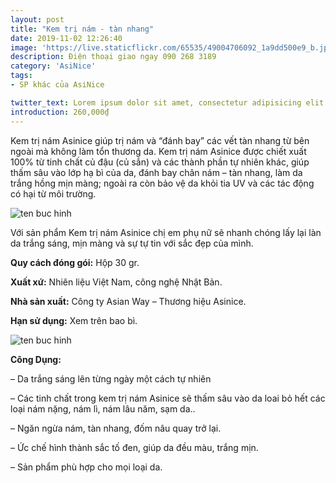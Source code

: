 ```yaml
---
layout: post
title: "Kem trị nám - tàn nhang"
date: 2019-11-02 12:26:40
image: 'https://live.staticflickr.com/65535/49004706092_1a9dd500e9_b.jpg'
description: Điện thoại giao ngay 090 268 3189
category: 'AsiNice'
tags:
- SP khác của AsiNice

twitter_text: Lorem ipsum dolor sit amet, consectetur adipisicing elit.
introduction: 260,000₫
---
```


Kem trị nám Asinice giúp trị nám và “đánh bay” các vết tàn nhang từ bên ngoài mà không làm tổn thương da. Kem trị nám Asinice được chiết xuất 100% từ tinh chất củ đậu (củ sắn) và các thành phần tự nhiên khác, giúp thấm sâu vào lớp hạ bì của da, đánh bay chân nám – tàn nhang, làm da trắng hồng mịn màng; ngoài ra còn bảo vệ da khỏi tia UV và các tác động có hại từ môi trường.

![ten buc hinh](https://scontent.fsgn2-2.fna.fbcdn.net/v/t1.0-9/64703600_1338169406337161_8319446429395320832_n.jpg?_nc_cat=100&_nc_oc=AQlHwy6F5_zbmC-v-MzKnRYjxutMV5axhIIGi9CjhO8Hz7OcpoakMPv7qjibmK8ZjwA&_nc_ht=scontent.fsgn2-2.fna&oh=5884f6e9ec3ac341eab46f1dc3f4d76f&oe=5DEBB4DC "ten buc hinh")

Với sản phẩm Kem trị nám Asinice chị em phụ nữ sẽ nhanh chóng lấy lại làn da trắng sáng, mịn màng và sự tự tin với sắc đẹp của mình.

**Quy cách đóng gói:** Hộp 30 gr.

**Xuất xứ:** Nhiên liệu Việt Nam, công nghệ Nhật Bản.

**Nhà sản xuất:** Công ty Asian Way – Thương hiệu Asinice. 

**Hạn sử dụng:** Xem trên bao bì.

![ten buc hinh](https://scontent.fsgn2-1.fna.fbcdn.net/v/t1.0-9/67376609_1338169456337156_1669005307470151680_n.jpg?_nc_cat=105&_nc_oc=AQnxb3y2ZYKqZE-GLLZcHnoa-tQQi5YaIkOaQUNYDFtjz2Q66wpRLhvyIXeNMeREg-g&_nc_ht=scontent.fsgn2-1.fna&oh=7e6e1a9d58e72f276404403781da053f&oe=5DEC55B3 "ten buc hinh")

**Công Dụng:**

– Da trắng sáng lên từng ngày một cách tự nhiên

– Các tinh chất trong kem trị nám Asinice sẽ thấm sâu vào da loai bỏ hết các loại nám nặng, nám lì, nám lâu năm, sạm da..

– Ngăn ngừa nám, tàn nhang, đốm nâu quay trở lại.

– Ức chế hình thành sắc tố đen, giúp da đều màu, trắng mịn.

– Sản phẩm phù hợp cho mọi loại da.

